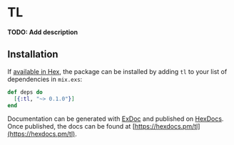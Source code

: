 # TL

**TODO: Add description**

## Installation

If [available in Hex](https://hex.pm/docs/publish), the package can be installed
by adding `tl` to your list of dependencies in `mix.exs`:

```elixir
def deps do
  [{:tl, "~> 0.1.0"}]
end
```

Documentation can be generated with [ExDoc](https://github.com/elixir-lang/ex_doc)
and published on [HexDocs](https://hexdocs.pm). Once published, the docs can
be found at [https://hexdocs.pm/tl](https://hexdocs.pm/tl).

